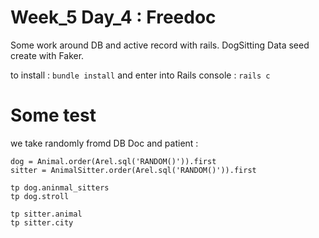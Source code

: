 # Week_5 Day_4 : Freedoc

Some work around DB and active record with rails. DogSitting
Data seed create with Faker.

to install :
`bundle install`
and enter into Rails console :
`rails c`

# Some test

we take randomly fromd DB Doc and patient :

```
dog = Animal.order(Arel.sql('RANDOM()')).first
sitter = AnimalSitter.order(Arel.sql('RANDOM()')).first
```

```
tp dog.aninmal_sitters
tp dog.stroll
```

```
tp sitter.animal
tp sitter.city
```
